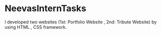 # NeevasInternTasks
I developed two websites (1st: Portfolio Website , 2nd: Tribute Website) by using HTML , CSS framework.
